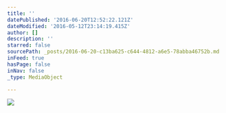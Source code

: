```yaml
---
title: ''
datePublished: '2016-06-20T12:52:22.121Z'
dateModified: '2016-05-12T23:14:19.415Z'
author: []
description: ''
starred: false
sourcePath: _posts/2016-06-20-c13ba625-c644-4812-a6e5-78abba46752b.md
inFeed: true
hasPage: false
inNav: false
_type: MediaObject

---
```

![](https://the-grid-user-content.s3-us-west-2.amazonaws.com/c7915823-a4fb-4e56-867e-c80a558ad0a8.jpg)